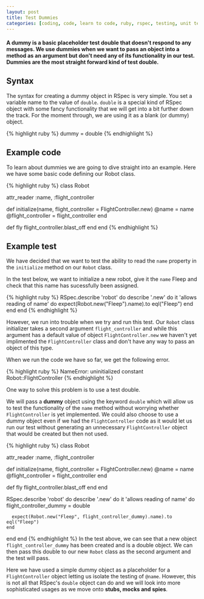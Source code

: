 ```yaml
---
layout: post
title: Test Dummies
categories: [coding, code, learn to code, ruby, rspec, testing, unit test, double, dummy]
---
```

#### A dummy is a basic placeholder test double that doesn't respond to any messages. We use dummies when we want to pass an object into a method as an argument but don't need any of its functionality in our test. Dummies are the most straight forward kind of test double.

## Syntax
The syntax for creating a dummy object in RSpec is very simple. You set a variable name to the value of `double`. `double` is a special kind of RSpec object with some fancy functionality that we will get into a bit further down the track. For the moment through, we are using it as a blank (or dummy) object.

{% highlight ruby %}
dummy = double
{% endhighlight %}
## Example code
To learn about dummies we are going to dive straight into an example. Here we have some basic code defining our Robot class.

{% highlight ruby %}
class Robot

  attr_reader :name, :flight_controller

  def initialize(name, flight_controller = FlightController.new)
    @name = name
    @flight_controller = flight_controller
  end

  def fly
    flight_controller.blast_off
  end
end
{% endhighlight %}
## Example test
We have decided that we want to test the ability to read the `name` property in the `initialize` method on our `Robot` class.

In the test below, we want to initialize a new robot, give it the `name` Fleep and check that this name has sucessfully been assigned.

{% highlight ruby %}
RSpec.describe 'robot' do
  describe '.new' do
    it 'allows reading of name' do
      expect(Robot.new("Fleep").name).to eql("Fleep")
    end
  end
end
{% endhighlight %}

However, we run into trouble when we try and run this test. Our `Robot` class initializer takes a second argument `flight_controller` and while this argument has a default value of object `FlightController.new` we haven't yet implimented the `FlightController` class and don't have any way to pass an object of this type.

When we run the code we have so far, we get the following error.

{% highlight ruby %}
     NameError:
       uninitialized constant Robot::FlightController
{% endhighlight %}

One way to solve this problem is to use a test double.

We will pass a **dummy** object using the keyword `double` which will allow us to test the functionality of the `name` method without worrying whether `FlightController` is yet implemented. We could also choose to use a dummy object even if we had the `FlightController` code as it would let us run our test without generating an unnecessary `FlightController` object that would be created but then not used.

{% highlight ruby %}
class Robot

  attr_reader :name, :flight_controller

  def initialize(name, flight_controller = FlightController.new)
    @name = name
    @flight_controller = flight_controller
  end

  def fly
    flight_controller.blast_off
  end
end


RSpec.describe 'robot' do
  describe '.new' do
    it 'allows reading of name' do
      flight_controller_dummy = double

      expect(Robot.new("Fleep", flight_controller_dummy).name).to eql("Fleep")
    end
  end
end
{% endhighlight %}
In the test above, we can see that a new object `flight_controller_dummy` has been created and is a double object. We can then pass this double to our new `Robot` class as the second argument and the test will pass.

Here we have used a simple dummy object as a placeholder for a `FlightController` object letting us isolate the testing of `@name`. However, this is not all that RSpec's `double` object can do and we will look into more sophisticated usages as we move onto **stubs, mocks and spies**.
